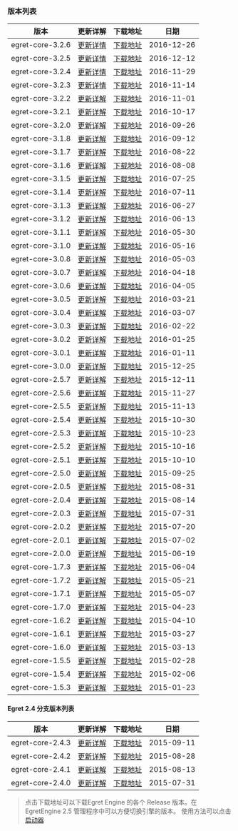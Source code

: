 ### 版本列表

| 版本 | 更新详解 | 下载地址 | 日期 |
| -- | -- | -- | -- |
| egret-core-3.2.6 | [更新详情](../../../Engine2D/update/update326/README.md) | [下载地址](https://github.com/egret-labs/egret-core/archive/v3.2.6.zip) | 2016-12-26 |
| egret-core-3.2.5 | [更新详情](../../../Engine2D/update/update325/README.md) | [下载地址](https://github.com/egret-labs/egret-core/archive/v3.2.5.zip) | 2016-12-12 |
| egret-core-3.2.4 | [更新详情](../../../Engine2D/update/update324/README.md) | [下载地址](https://github.com/egret-labs/egret-core/archive/v3.2.4.zip) | 2016-11-29 |
| egret-core-3.2.3 | [更新详情](../../../Engine2D/update/update323/README.md) | [下载地址](https://github.com/egret-labs/egret-core/archive/v3.2.3.zip) | 2016-11-14 |
| egret-core-3.2.2 | [更新详解](../../../Engine2D/update/update322/README.md) | [下载地址](https://github.com/egret-labs/egret-core/archive/v3.2.2.zip)|2016-11-01|
| egret-core-3.2.1 | [更新详解](../../../Engine2D/update/update321/README.md) | [下载地址](https://github.com/egret-labs/egret-core/archive/v3.2.1.zip)|2016-10-17|
| egret-core-3.2.0 | [更新详解](../../../Engine2D/update/update320/README.md) | [下载地址](https://github.com/egret-labs/egret-core/archive/v3.2.0.zip)|2016-09-26|
| egret-core-3.1.8 | [更新详解](../../../Engine2D/update/update318/README.md) | [下载地址](https://github.com/egret-labs/egret-core/archive/v3.1.8.zip)|2016-09-12|
| egret-core-3.1.7 | [更新详解](../../../Engine2D/update/update317/README.md) | [下载地址](https://github.com/egret-labs/egret-core/archive/v3.1.7.zip)|2016-08-22|
| egret-core-3.1.6 | [更新详解](../../../Engine2D/update/update316/README.md) | [下载地址](https://github.com/egret-labs/egret-core/archive/v3.1.6.zip)|2016-08-08|
| egret-core-3.1.5 | [更新详解](../../../Engine2D/update/update315/README.md) | [下载地址](https://github.com/egret-labs/egret-core/archive/v3.1.5.zip)|2016-07-25|
| egret-core-3.1.4 | [更新详解](../../../Engine2D/update/update314/README.md) | [下载地址](https://github.com/egret-labs/egret-core/archive/v3.1.4.zip)|2016-07-11|
| egret-core-3.1.3 | [更新详解](../../../Engine2D/update/update313/README.md) | [下载地址](http://sedn.egret.com/soft/egret/egret-core-3.1.3.zip)|2016-06-27|
| egret-core-3.1.2 | [更新详解](../../../Engine2D/update/update312/README.md) | [下载地址](http://sedn.egret.com/soft/egret/egret-core-3.1.2.zip)|2016-06-13|
| egret-core-3.1.1 | [更新详解](../../../Engine2D/update/update311/README.md) | [下载地址](http://sedn.egret.com/soft/egret/egret-core-3.1.1.zip)|2016-05-30|
| egret-core-3.1.0 | [更新详解](../../../Engine2D/update/update310/README.md) | [下载地址](http://sedn.egret.com/soft/egret/egret-core-3.1.0.zip)|2016-05-16|
| egret-core-3.0.8 | [更新详解](../../../Engine2D/update/update308/README.md) | [下载地址](http://sedn.egret.com/soft/egret/egret-core-3.0.8.zip)|2016-05-03|
| egret-core-3.0.7 | [更新详解](../../../Engine2D/update/update307/README.md) | [下载地址](http://sedn.egret.com/soft/egret/egret-core-3.0.7.zip)|2016-04-18|
| egret-core-3.0.6 | [更新详解](../../../Engine2D/update/update306/README.md) | [下载地址](http://sedn.egret.com/soft/egret/egret-core-3.0.6.zip)|2016-04-05|
| egret-core-3.0.5 | [更新详解](../../../Engine2D/update/update305/README.md) | [下载地址](http://sedn.egret.com/soft/egret/egret-core-3.0.5.zip)|2016-03-21|
| egret-core-3.0.4 | [更新详解](../../../Engine2D/update/update304/README.md) | [下载地址](http://sedn.egret.com/soft/egret/egret-core-3.0.4.zip)|2016-03-07|
| egret-core-3.0.3 | [更新详解](../../../Engine2D/update/update303/README.md) | [下载地址](http://sedn.egret.com/soft/egret/egret-core-3.0.3.zip)|2016-02-22|
| egret-core-3.0.2 | [更新详解](../../../Engine2D/update/update302/README.md) | [下载地址](http://sedn.egret.com/soft/egret/egret-core-3.0.2.zip)|2016-01-25|
| egret-core-3.0.1 | [更新详解](../../../Engine2D/update/update301/README.md) | [下载地址](http://sedn.egret.com/soft/egret/egret-core-3.0.1.zip)|2016-01-11|
| egret-core-3.0.0 | [更新详解](../../../Engine2D/update/update300/README.md) | [下载地址](http://sedn.egret.com/soft/egret/egret-core-3.0.zip)|2015-12-25|
| egret-core-2.5.7 | [更新详解](../../../Engine2D/update/update257/README.md) | [下载地址](http://sedn.egret.com/soft/egret/egret-core-2.5.7.zip)|2015-12-11|
| egret-core-2.5.6 | [更新详解](../../../Engine2D/update/update256/README.md) | [下载地址](http://sedn.egret.com/soft/egret/egret-core-2.5.6.zip)|2015-11-27|
| egret-core-2.5.5 | [更新详解](../../../Engine2D/update/update255/README.md) | [下载地址](http://sedn.egret.com/soft/egret/egret-core-2.5.5.zip)|2015-11-13|
| egret-core-2.5.4 | [更新详解](../../../Engine2D/update/update254/README.md) | [下载地址](http://sedn.egret.com/soft/egret/egret-core-2.5.4.zip)|2015-10-30|
| egret-core-2.5.3 | [更新详解](../../../Engine2D/update/update253/README.md) | [下载地址](http://sedn.egret.com/soft/egret/egret-core-2.5.3.zip)|2015-10-23|
| egret-core-2.5.2 | [更新详解](../../../Engine2D/update/update252/README.md) | [下载地址](http://sedn.egret.com/soft/egret/egret-core-2.5.2.zip)|2015-10-16|
| egret-core-2.5.1 | [更新详解](../../../Engine2D/update/update251/README.md) | [下载地址](http://sedn.egret.com//soft/egret/egret-core-2.5.1.zip)|2015-10-10|
| egret-core-2.5.0 | [更新详解](../../../Engine2D/update/update250/README.md) | [下载地址](http://sedn.egret.com//soft/egret/egret-core-2.5.0.zip)|2015-09-25|
| egret-core-2.0.5 | [更新详解](https://github.com/egret-labs/egret-core/blob/rc/v2.0.5/docs/cn/2.0.5_ReleaseNotes.md) | [下载地址](http://sedn.egret.com//soft/egret/egret-core-2.0.5.zip) | 2015-08-31 |
| egret-core-2.0.4 | [更新详解](https://github.com/egret-labs/egret-core/blob/2.0.x/docs/cn/2.0.4_ReleaseNotes.md) | [下载地址](http://sedn.egret.com//soft/egret/egret-core-2.0.4.zip) | 2015-08-14 |
| egret-core-2.0.3 | [更新详解](https://github.com/egret-labs/egret-core/blob/2.0.x/docs/cn/2.0.3_ReleaseNotes.md) | [下载地址](http://sedn.egret.com//soft/egret/egret-core-2.0.3.zip) | 2015-07-31 |
| egret-core-2.0.2 | [更新详解](http://edn.egret.com/cn/docs/page/482)  | [下载地址](http://sedn.egret.com//soft/egret/egret-core-2.0_final.zip) | 2015-07-20 |
| egret-core-2.0.1 | [更新详解](http://edn.egret.com/cn/docs/page/413) | [下载地址](http://sedn.egret.com//soft/egret/egret-core-2.0_rc2.zip) | 2015-07-02 |
| egret-core-2.0.0 | [更新详解](http://edn.egret.com/cn/docs/page/412) | [下载地址](http://sedn.egret.com//soft/egret/egret-core-2.0_rc1.zip) | 2015-06-19|
| egret-core-1.7.3 | [更新详解](https://github.com/egret-labs/egret-core/blob/master/docs/cn/1.7.3_ReleaseNotes.md) | [下载地址](http://sedn.egret.com//soft/egret/egret-core-1.7.3.zip) | 2015-06-04 |
| egret-core-1.7.2 | [更新详解](https://github.com/egret-labs/egret-core/blob/master/docs/cn/1.7.2_ReleaseNotes.md) | [下载地址](http://sedn.egret.com//soft/egret/egret-core-1.7.2.zip) | 2015-05-21 |
| egret-core-1.7.1 | [更新详解](https://github.com/egret-labs/egret-core/blob/master/docs/cn/1.7.1_ReleaseNotes.md) | [下载地址](http://sedn.egret.com//soft/egret/egret-core-1.7.1.zip) | 2015-05-07 |
| egret-core-1.7.0 | [更新详解](https://github.com/egret-labs/egret-core/blob/master/docs/cn/1.7.0_ReleaseNotes.md) | [下载地址](http://sedn.egret.com//soft/egret/egret-core-1.7.0.zip) | 2015-04-23|
| egret-core-1.6.2 | [更新详解](https://github.com/egret-labs/egret-core/blob/master/docs/cn/1.6.2_ReleaseNotes.md) | [下载地址](http://sedn.egret.com//soft/egret/egret-core-1.6.2.zip) | 2015-04-10 |
| egret-core-1.6.1 | [更新详解](https://github.com/egret-labs/egret-core/blob/master/docs/cn/1.6.1_ReleaseNotes.md) | [下载地址](http://sedn.egret.com//soft/egret/egret-core-1.6.1.zip) | 2015-03-27 |
| egret-core-1.6.0 | [更新详解](https://github.com/egret-labs/egret-core/blob/master/docs/cn/1.6.0_ReleaseNotes.md) | [下载地址](http://sedn.egret.com//soft/egret/egret-core-1.6.0.zip) | 2015-03-13 |
| egret-core-1.5.5 | [更新详解](https://github.com/egret-labs/egret-core/blob/master/docs/cn/1.5.5_ReleaseNotes.md) | [下载地址](http://sedn.egret.com//soft/egret/egret-core-1.5.5.zip) | 2015-02-28 |
| egret-core-1.5.4 | [更新详解](https://github.com/egret-labs/egret-core/blob/master/docs/cn/1.5.4_ReleaseNotes.md) | [下载地址](http://sedn.egret.com//soft/egret/egret-core-1.5.4.zip) | 2015-02-06 |
| egret-core-1.5.3 | [更新详解](https://github.com/egret-labs/egret-core/blob/master/docs/cn/1.5.3_ReleaseNotes.md) | [下载地址](http://sedn.egret.com//soft/egret/egret-core-1.5.3.zip) | 2015-01-23 |


#### Egret 2.4 分支版本列表


| 版本 | 更新详解 | 下载地址 | 日期 |
| -- | -- | -- | -- |
| egret-core-2.4.3 | [更新详解](https://github.com/egret-labs/egret-core/blob/master/docs/cn/2.4.3_ReleaseNotes.md) | [下载地址](http://sedn.egret.com//soft/egret/egret-core-2.4.3.zip) | 2015-09-11|
| egret-core-2.4.2 | [更新详解](https://github.com/egret-labs/egret-core/blob/master/docs/cn/2.4.2_ReleaseNotes.md) | [下载地址](http://sedn.egret.com//soft/egret/egret-core-2.4.2.zip) | 2015-08-28 |
| egret-core-2.4.1 | [更新详解](https://github.com/egret-labs/egret-core/blob/master/docs/cn/2.4.1_ReleaseNotes.md) | [下载地址](http://sedn.egret.com//soft/egret/egret-core-2.4.1.zip) | 2015-08-13 |
| egret-core-2.4.0 | [更新详解](https://github.com/egret-labs/egret-core/blob/master/docs/cn/2.4.0_ReleaseNotes.md) | [下载地址](http://sedn.egret.com//soft/egret/egret-core-2.4.0.zip) | 2015-07-31 |


>点击下载地址可以下载Egret Engine 的各个 Release 版本。在 EgretEngine 2.5 管理程序中可以方便切换引擎的版本。
>使用方法可以点击 [启动器](../../../Engine2D/projectConfig/launcherManager/README.md)
